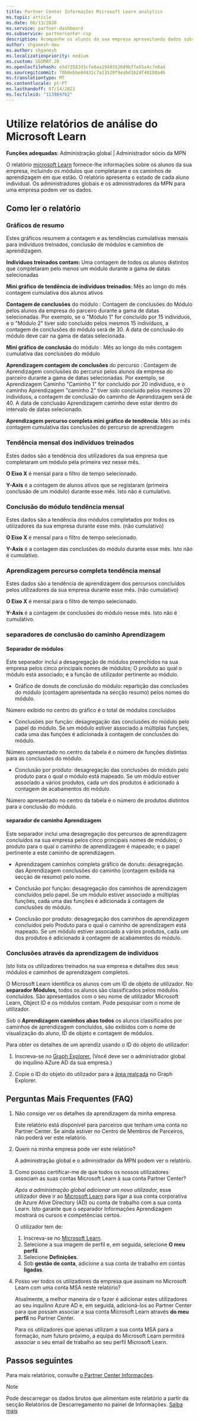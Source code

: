 ```yaml
---
title: Partner Center Informações Microsoft Learn analytics
ms.topic: article
ms.date: 08/13/2020
ms.service: partner-dashboard
ms.subservice: partnercenter-csp
description: Acompanhe os alunos da sua empresa aproveitando dados sobre formação individual, módulos completos, percursos de aprendizagem completos e muito mais.
author: shganesh-dev
ms.author: shganesh
ms.localizationpriority: medium
ms.custom: SEOMAY.20
ms.openlocfilehash: e5d73582d3cfe0aa19483526d9b77e55a4c7e0a0
ms.sourcegitcommit: 70b8ebbe0d431c7a13529f9eabd1b24f40108a46
ms.translationtype: MT
ms.contentlocale: pt-PT
ms.lasthandoff: 07/14/2021
ms.locfileid: "113989762"
---
```

# <a name="use-microsoft-learn-analytics-reports"></a>Utilize relatórios de análise do Microsoft Learn

**Funções adequadas**: Administração global | Administrador sócio da MPN

O relatório [microsoft Learn](/learn/) fornece-lhe informações sobre os alunos da sua empresa, incluindo os módulos que completaram e os caminhos de aprendizagem em que estão. O relatório apresenta o estado de cada aluno individual. Os administradores globais e os administradores da MPN para uma empresa podem ver os dados.

## <a name="how-to-read-the-report"></a>Como ler o relatório

### <a name="summary-charts"></a>Gráficos de resumo

Estes gráficos resumem a contagem e as tendências cumulativas mensais para indivíduos treinados, conclusão de módulos e caminhos de aprendizagem.

**Indivíduos treinados contam:** Uma contagem de todos os alunos distintos que completaram pelo menos um módulo durante a gama de datas selecionadas 

**Mini gráfico de tendência de indivíduos treinados**: Mês ao longo do mês contagem cumulativa dos alunos ativos 

**Contagem de conclusões** do módulo : Contagem de conclusões do Módulo pelos alunos da empresa do parceiro durante a gama de datas selecionadas.
Por exemplo, se o "Módulo 1" for concluído por 15 indivíduos, e o "Módulo 2" tiver sido concluído pelos mesmos 15 indivíduos, a contagem de conclusões do módulo será de 30. A data de conclusão do módulo deve cair na gama de datas selecionada.

**Mini gráfico de conclusão** do módulo : Mês ao longo do mês contagem cumulativa das conclusões do módulo 

**Aprendizagem contagem de conclusões** do percurso : Contagem de Aprendizagem conclusões do percurso pelos alunos da empresa do parceiro durante a gama de datas selecionadas.
Por exemplo, se Aprendizagem Caminho "Caminho 1" for concluído por 20 indivíduos, e o caminho Aprendizagem "caminho 2" tiver sido concluído pelos mesmos 20 indivíduos, a contagem de conclusão do caminho de Aprendizagem será de 40. A data de conclusão Aprendizagem caminho deve estar dentro do intervalo de datas selecionado.

**Aprendizagem percurso completa mini gráfico de tendência**: Mês ao mês contagem cumulativa das conclusões do percurso de aprendizagem 

### <a name="trained-individuals-monthly-trend"></a>Tendência mensal dos indivíduos treinados

Estes dados são a tendência dos utilizadores da sua empresa que completaram um módulo pela primeira vez nesse mês. 

**O Eixo X** é mensal para o filtro de tempo selecionado. 

**Y-Axis** é a contagem de alunos ativos que se registaram (primeira conclusão de um módulo) durante esse mês. Isto não é cumulativo.

### <a name="module-completions-monthly-trend"></a>Conclusão do módulo tendência mensal

Estes dados são a tendência dos módulos completados por todos os utilizadores da sua empresa durante esse mês. (não cumulativo) 

**O Eixo X** é mensal para o filtro de tempo selecionado. 

**Y-Axis** é a contagem das conclusões do módulo durante esse mês. Isto não é cumulativo.

### <a name="learning-path-completions-monthly-trend"></a>Aprendizagem percurso completa tendência mensal

Estes dados são a tendência de aprendizagem dos percursos concluídos pelos utilizadores da sua empresa durante esse mês. (não cumulativo) 

**O Eixo X** é mensal para o filtro de tempo selecionado. 

**Y-Axis** é a contagem de conclusões do módulo nesse mês. Isto não é cumulativo.

### <a name="learning-path-completion-tabs"></a>separadores de conclusão do caminho Aprendizagem

#### <a name="module-tab"></a>Separador de módulos

Este separador inclui a desagregação de módulos preenchidos na sua empresa pelos cinco principais nomes de módulos; O produto ao qual o módulo está associado; e a função de utilizador pertinente ao módulo.  

- Gráfico de donuts de conclusão do módulo: repartição das conclusões do módulo (contagem apresentada na secção resumo) pelos nomes do módulo.

Número exibido no centro do gráfico é o total de módulos concluídos

- Conclusões por função: desagregação das conclusões do módulo pelo papel do módulo. Se um módulo estiver associado a múltiplas funções, cada uma das funções é adicionada à contagem de conclusões do módulo.

Número apresentado no centro da tabela é o número de funções distintas para as conclusões do módulo. 

- Conclusão por produto: desagregação das conclusões do módulo pelo produto para o qual o módulo está mapeado. Se um módulo estiver associado a vários produtos, cada um dos produtos é adicionado à contagem de acabamentos do módulo.    

Número apresentado no centro da tabela é o número de produtos distintos para a conclusão do módulo.  

#### <a name="learning-path-tab"></a>separador de caminho Aprendizagem

Este separador inclui uma desagregação dos percursos de aprendizagem concluídos na sua empresa pelos cinco principais nomes de módulos; o produto para o qual o caminho de aprendizagem é mapeado; e o papel pertinente a este caminho de aprendizagem.  

- Aprendizagem caminhos completa gráfico de donuts: desagregação das Aprendizagem conclusões do caminho (contagem exibida na secção de resumo) pelo nome.

- Conclusão por função: desagregação dos caminhos de aprendizagem concluídos pelo papel. Se um módulo estiver associado a múltiplas funções, cada uma das funções é adicionada à contagem de conclusões do módulo.

- Conclusão por produto: desagregação dos caminhos de aprendizagem concluídos pelo Produto para o qual o caminho de aprendizagem está mapeado. Se um módulo estiver associado a vários produtos, cada um dos produtos é adicionado à contagem de acabamentos do módulo.

### <a name="completions-by-learning-individuals"></a>Conclusões através da aprendizagem de indivíduos

Isto lista os utilizadores treinados na sua empresa e detalhes dos seus módulos e caminhos de aprendizagem completos.

O Microsoft Learn identifica os alunos com um ID de objeto de utilizador. No **separador Módulos,** todos os alunos são classificados pelos módulos concluídos. São apresentados com o seu nome de utilizador Microsoft Learn, Object ID e os módulos contam. Pode pesquisar com o nome de utilizador. 

Sob o **Aprendizagem caminhos abas todos** os alunos classificados por caminhos de aprendizagem concluídos, são exibidos com o nome de visualização do aluno, ID de objeto e contagem de módulos.

Para obter os detalhes de um aprendiz usando o ID do objeto do utilizador: 

1. Inscreva-se no [Graph Explorer.](https://developer.microsoft.com/graph/graph-explorer ) (Você deve ser o administrador global do inquilino AZure AD da sua empresa.)

2. Copie o ID do objeto do utilizador para a [área realçada](https://graph.microsoft.com/v1.0/users/a9633ad7-c8dc-4587-b119-0bc286b0711f) no Graph Explorer. 

## <a name="frequently-asked-questions-faq"></a>Perguntas Mais Frequentes (FAQ)

1. Não consigo ver os detalhes da aprendizagem da minha empresa.

   Este relatório está disponível para parceiros que tenham uma conta no Partner Center. Se ainda estiver no Centro de Membros de Parceiros, não poderá ver este relatório.

2. Quem na minha empresa pode ver este relatório? 

   A administração global e o administrador da MPN podem ver o relatório.

3. Como posso certificar-me de que todos os nossos utilizadores associam as suas contas Microsoft Learn à sua conta Partner Center?

   *Após a administração global adicionar um novo utilizador,* esse utilizador deve ir ao [Microsoft Learn](/learn/) para ligar a sua conta corporativa de Azure Ative Directory (AD) ou conta de trabalho com a sua conta Learn. Isto garante que o separador Informações Aprendizagem mostrará os cursos e competências certos.
   
   O utilizador tem de:
   
   1. Inscreva-se no [Microsoft Learn](/learn/).
   2. Selecione a sua imagem de perfil e, em seguida, selecione **O meu perfil**.
   3. Selecione **Definições**.
   4. Sob **gestão de conta**, adicione a sua conta de trabalho em contas **ligadas**.

4. Posso ver todos os utilizadores da empresa que assinam no Microsoft Learn com uma conta MSA neste relatório?

   Atualmente, a melhor maneira de o fazer é adicionar estes utilizadores ao seu inquilino Azure AD e, em seguida, adicioná-los ao Partner Center para que possam associar a sua conta Microsoft Learn através **do meu perfil** no Partner Center. 

   Para os utilizadores que apenas utilizam a sua conta MSA para a formação, num futuro próximo, a equipa do Microsoft Learn permitirá associar o seu email de trabalho ao seu perfil Microsoft Learn. 

## <a name="next-steps"></a>Passos seguintes

Para mais relatórios, consulte [o Partner Center Informações](partner-center-insights.md).

>[!NOTE] 
> Pode descarregar os dados brutos que alimentam este relatório a partir da secção Relatórios de Descarregamento no painel de Informações. [Saiba mais](pci-download-reports.md) 
